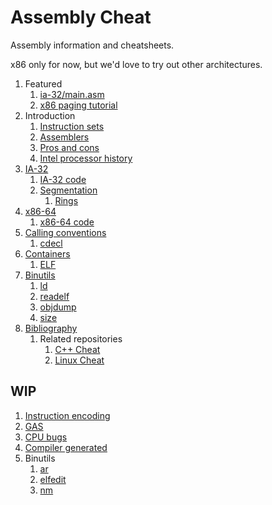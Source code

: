 # Assembly Cheat

Assembly information and cheatsheets.

x86 only for now, but we'd love to try out other architectures.

1.  Featured
    1. [ia-32/main.asm](ia32/main.asm)
    1. [x86 paging tutorial](http://stackoverflow.com/questions/18431261/how-does-x86-paging-work)
1.  Introduction
    1. [Instruction sets](instruction-sets.md)
    1. [Assemblers](assemblers.md)
    1. [Pros and cons](pros-and-cons.md)
    1. [Intel processor history](intel-processor-history.md)
1.  [IA-32](ia-32.md)
    1. [IA-32 code](ia-32/)
    1. [Segmentation](segmentation.md)
        1. [Rings](rings.md)
1.  [x86-64](x86-64.md)
    1. [x86-64 code](x86-64/)
1.  [Calling conventions](calling-conventions.md)
    1. [cdecl](cdecl.md)
1.  [Containers](containers.md)
    1. [ELF](elf.md)
1.  [Binutils](binutils.md)
    1. [ld](ld.md)
    1. [readelf](readelf.md)
    1. [objdump](objdump.md)
    1. [size](size.md)
1.  [Bibliography](bibliography.md)
    1. Related repositories
       1. [C++ Cheat](https://github.com/cirosantilli/cpp-cheat)
       1. [Linux Cheat](https://github.com/cirosantilli/linux-cheat)

## WIP

1.  [Instruction encoding](instruction-encoding.md)
1.  [GAS](ia32/gas/)
1.  [CPU bugs](cpu-bugs.md)
1.  [Compiler generated](compiler-generated/)
1.  Binutils
    1. [ar](ar.md)
    1. [elfedit](elfedit.md)
    1. [nm](nm.md)
